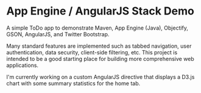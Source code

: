 App Engine / AngularJS Stack Demo
=============================

A simple ToDo app to demonstrate Maven, App Engine (Java), Objectify, GSON, AngularJS, and Twitter Bootstrap.

Many standard features are implemented such as tabbed navigation, user authentication, data security, client-side filtering, etc.  This project is intended to be a good starting place for building more comprehensive web applications.

I'm currently working on a custom AngularJS directive that displays a D3.js chart with some summary statistics for the home tab.
